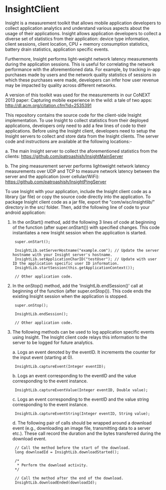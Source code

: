 InsightClient
=============

Insight is a measurement toolkit that allows mobile application developers to collect application analytics and understand  various aspects about the usage of their applications. Insight allows application developers to collect a diverse set of statistics from their application: device type information, client sessions, client location, CPU + memory consumption statistics, battery drain statistics, application specific events.

Furthermore, Insight performs light-weight network latency measurements during the application sessions. This is useful for correlating the network performance with the aforementioned data. For example, by tracking in-app purchases made by users and the network quality statistics of sessions in which these purchases were made, developers can infer how user revenue may be impacted by quality across different networks. 

A version of this toolkit was used for the measurements in our CoNEXT 2013 paper: Capturing mobile experience in the wild: a tale of two apps: http://dl.acm.org/citation.cfm?id=2535391

This repository contains the source code for the client-side Insight implementation. To use Insight to collect statistics from their deployed applications, developers only need to add a few lines of code to their applications. Before using the Insight client, developers need to setup the Insight servers to collect and store data from the Insight clients. The server code and instructions are available at the following locations:-

a. The main Insight server to collect the aforementioned statistics from the clients: https://github.com/patroashish/InsightMainServer

b. The ping measurement server performs lightweight network latency measurements over UDP and TCP to measure network latency between the server and the application (over cellular/WiFi): https://github.com/patroashish/InsightPingServer

To use Insight with your application, include the Insight client code as a library (jar file) or copy the source code directly into the application. To package Insight client code as a jar file, export the "com/wisc/insightlib/" directory in the src/ folder. Then, add the following line of code to your android application:

1. In the onStart() method, add the following 3 lines of code at beginning of the function (after super.onStart()) with specified changes. This code instantiates a new Insight session when the application is started.

		super.onStart();
		
		InsightLib.setServerHostname("example.com"); // Update the server hostname with your Insight server's hostname.
		InsightLib.setApplicationCharID("testUser"); // Update with user ID the application specific user ID information.
		InsightLib.startSession(this.getApplicationContext());
		
		// Other application code.
		
2. In the onStop() method, add the 'InsightLib.endSession()' call at beginning of the function (after super.onStop()). This code ends the existing Insight session when the application is stopped.

		super.onStop();
		
		InsightLib.endSession();
		
		// Other application code.

3. The following methods can be used to log application specific events using Insight. The Insight client code relays this information to the server to be logged for future analytics.

	a. Logs an event denoted by the eventID. It increments the counter for the input event (starting at 0).
		
		InsightLib.captureEvent(Integer eventID);
	
	b. Logs an event corresponding to the eventID and the value corresponding to the event instance.
     
		InsightLib.captureEventValue(Integer eventID, Double value);
	
 	c. Logs an event corresponding to the eventID and the value string corresponding to the event instance.
		
		InsightLib.captureEventString(Integer eventID, String value);
  	 
  	d. The following pair of calls should be wrapped around a download event (e.g., downloading an image file,   transmitting data to a server etc.). These call record the duration and the bytes transferred during the download event.
  
		// Call the method before the start of the download.
		long downloadId = InsightLib.downloadStarted();

		/*
		 * Perform the download activity.
		*/
			
		// Call the method after the end of the download.
		InsightLib.downloadEnded(downloadId);

